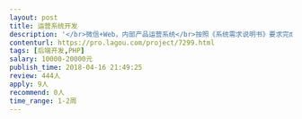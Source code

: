 ```yaml
---                
layout: post       
title: 运营系统开发           
description: '</br>微信+Web，内部产品运营系统</br>按照《系统需求说明书》要求完成所示具体功能模块的开发</br>服务包括两部分</br>技术框架指导和实施顾问。</br>独立的模块设计和技术实现。根据业务需求，由独立完成功能模块的设计和开发工作，实现完整功能交付。</br>'     
contenturl: https://pro.lagou.com/project/7299.html      
tags: [后端开发,PHP]            
salary: 10000-20000元          
publish_time: 2018-04-16 21:49:25         
review: 444人                   
apply: 9人                   
recommend: 0人                   
time_range: 1-2周              
---                 
```

